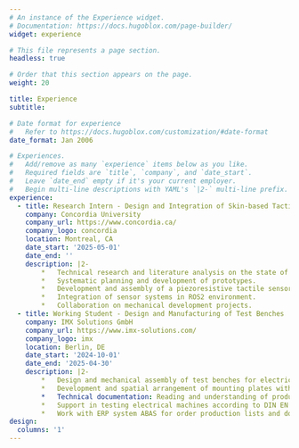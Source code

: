 ```yaml
---
# An instance of the Experience widget.
# Documentation: https://docs.hugoblox.com/page-builder/
widget: experience

# This file represents a page section.
headless: true

# Order that this section appears on the page.
weight: 20

title: Experience
subtitle:

# Date format for experience
#   Refer to https://docs.hugoblox.com/customization/#date-format
date_format: Jan 2006

# Experiences.
#   Add/remove as many `experience` items below as you like.
#   Required fields are `title`, `company`, and `date_start`.
#   Leave `date_end` empty if it's your current employer.
#   Begin multi-line descriptions with YAML's `|2-` multi-line prefix.
experience:
  - title: Research Intern - Design and Integration of Skin-based Tactile Sensors for Human-Robot Interactions
    company: Concordia University
    company_url: https://www.concordia.ca/
    company_logo: concordia
    location: Montreal, CA
    date_start: '2025-05-01'
    date_end: ''
    description: |2-
        *   Technical research and literature analysis on the state of the art of robotic skin technologies.
        *   Systematic planning and development of prototypes.
        *   Development and assembly of a piezoresistive tactile sensor with Arduino electronics.
        *   Integration of sensor systems in ROS2 environment.
        *   Collaboration on mechanical development projects.
  - title: Working Student - Design and Manufacturing of Test Benches
    company: IMX Solutions GmbH
    company_url: https://www.imx-solutions.com/
    company_logo: imx
    location: Berlin, DE
    date_start: '2024-10-01'
    date_end: '2025-04-30'
    description: |2-
        *   Design and mechanical assembly of test benches for electrical machines.
        *   Development and spatial arrangement of mounting plates with components.
        *   Technical documentation: Reading and understanding of production documents and electrical circuit diagrams.
        *   Support in testing electrical machines according to DIN EN 60204.
        *   Work with ERP system ABAS for order production lists and documentation.
design:
  columns: '1'
---
```


